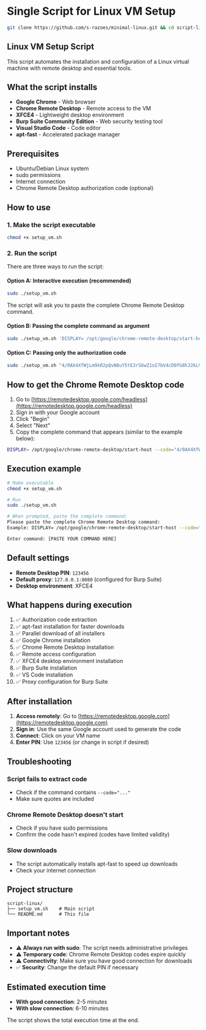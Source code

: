 # Single Script for Linux VM Setup

```bash
git clone https://github.com/s-razoes/minimal-linux.git && cd script-linux && chmod +x setup_vm.sh && sudo ./setup_vm.sh
```

## Linux VM Setup Script

This script automates the installation and configuration of a Linux virtual machine with remote desktop and essential tools.

## What the script installs

- **Google Chrome** - Web browser
- **Chrome Remote Desktop** - Remote access to the VM
- **XFCE4** - Lightweight desktop environment
- **Burp Suite Community Edition** - Web security testing tool
- **Visual Studio Code** - Code editor
- **apt-fast** - Accelerated package manager

## Prerequisites

- Ubuntu/Debian Linux system
- sudo permissions
- Internet connection
- Chrome Remote Desktop authorization code (optional)

## How to use

### 1. Make the script executable

```bash
chmod +x setup_vm.sh
```

### 2. Run the script

There are three ways to run the script:

#### Option A: Interactive execution (recommended)
```bash
sudo ./setup_vm.sh
```

The script will ask you to paste the complete Chrome Remote Desktop command.

#### Option B: Passing the complete command as argument
```bash
sudo ./setup_vm.sh 'DISPLAY= /opt/google/chrome-remote-desktop/start-host --code="YOUR_CODE_HERE" --redirect-url="https://remotedesktop.google.com/_/oauthredirect" --name=$(hostname)'
```

#### Option C: Passing only the authorization code
```bash
sudo ./setup_vm.sh "4/0AX4XfWjLm9kR2pQvN8uY5tE3rS6wZ1oI7bV4cD0fG8hJ2kL9mN6pQ3rS5tU8vW1xY4zA7bC"
```

## How to get the Chrome Remote Desktop code

1. Go to [https://remotedesktop.google.com/headless](https://remotedesktop.google.com/headless)
2. Sign in with your Google account
3. Click "Begin"
4. Select "Next"
5. Copy the complete command that appears (similar to the example below):

```bash
DISPLAY= /opt/google/chrome-remote-desktop/start-host --code="4/0AX4XfWjLm9kR2pQvN8uY5tE3rS6wZ1oI7bV4cD0fG8hJ2kL9mN6pQ3rS5tU8vW1xY4zA7bC" --redirect-url="https://remotedesktop.google.com/_/oauthredirect" --name=$(hostname)
```

## Execution example

```bash
# Make executable
chmod +x setup_vm.sh

# Run
sudo ./setup_vm.sh

# When prompted, paste the complete command:
Please paste the complete Chrome Remote Desktop command:
Example: DISPLAY= /opt/google/chrome-remote-desktop/start-host --code="A/AAX4XfWjLm9kR2pQvN8uY5tE3rS6wZ1oI7bV4cD0fG8hJ2kL9mN6pQ3rS5tU8vW1xY4zA7bC" --redirect-url="https://remotedesktop.google.com/_/oauthredirect" --name=$(hostname)

Enter command: [PASTE YOUR COMMAND HERE]
```

## Default settings

- **Remote Desktop PIN**: `123456`
- **Default proxy**: `127.0.0.1:8080` (configured for Burp Suite)
- **Desktop environment**: XFCE4

## What happens during execution

1. ✅ Authorization code extraction
2. ✅ apt-fast installation for faster downloads
3. ✅ Parallel download of all installers
4. ✅ Google Chrome installation
5. ✅ Chrome Remote Desktop installation
6. ✅ Remote access configuration
7. ✅ XFCE4 desktop environment installation
8. ✅ Burp Suite installation
9. ✅ VS Code installation
10. ✅ Proxy configuration for Burp Suite

## After installation

1. **Access remotely**: Go to [https://remotedesktop.google.com](https://remotedesktop.google.com)
2. **Sign in**: Use the same Google account used to generate the code
3. **Connect**: Click on your VM name
4. **Enter PIN**: Use `123456` (or change in script if desired)

## Troubleshooting

### Script fails to extract code
- Check if the command contains `--code="..."`
- Make sure quotes are included

### Chrome Remote Desktop doesn't start
- Check if you have sudo permissions
- Confirm the code hasn't expired (codes have limited validity)

### Slow downloads
- The script automatically installs apt-fast to speed up downloads
- Check your internet connection

## Project structure

```
script-linux/
├── setup_vm.sh    # Main script
└── README.md      # This file
```

## Important notes

- ⚠️ **Always run with sudo**: The script needs administrative privileges
- ⚠️ **Temporary code**: Chrome Remote Desktop codes expire quickly
- ⚠️ **Connectivity**: Make sure you have good connection for downloads
- ✅ **Security**: Change the default PIN if necessary

## Estimated execution time

- **With good connection**: 2-5 minutes
- **With slow connection**: 6-10 minutes

The script shows the total execution time at the end.